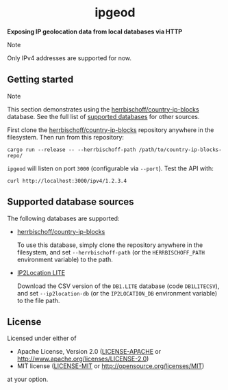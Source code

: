 <p align="center">
  <h1 align="center">ipgeod</h1>
</p>

**Exposing IP geolocation data from local databases via HTTP**

> [!NOTE]
>
> Only IPv4 addresses are supported for now.

## Getting started

> [!NOTE]
>
> This section demonstrates using the [herrbischoff/country-ip-blocks](https://github.com/herrbischoff/country-ip-blocks) database. See the full list of [supported databases](#supported-database-sources) for other sources.

First clone the [herrbischoff/country-ip-blocks](https://github.com/herrbischoff/country-ip-blocks) repository anywhere in the filesystem. Then run from this repository:

```console
cargo run --release -- --herrbischoff-path /path/to/country-ip-blocks-repo/
```

`ipgeod` will listen on port `3000` (configurable via `--port`). Test the API with:

```console
curl http://localhost:3000/ipv4/1.2.3.4
```

## Supported database sources

The following databases are supported:

- [herrbischoff/country-ip-blocks](https://github.com/herrbischoff/country-ip-blocks)

  To use this database, simply clone the repository anywhere in the filesystem, and set `--herrbischoff-path` (or the `HERRBISCHOFF_PATH` environment variable) to the path.

- [IP2Location LITE](https://lite.ip2location.com/)

  Download the CSV version of the `DB1.LITE` database (code `DB1LITECSV`), and set `--ip2location-db` (or the `IP2LOCATION_DB` environment variable) to the file path.

## License

Licensed under either of

- Apache License, Version 2.0 ([LICENSE-APACHE](./LICENSE-APACHE) or <http://www.apache.org/licenses/LICENSE-2.0>)
- MIT license ([LICENSE-MIT](./LICENSE-MIT) or <http://opensource.org/licenses/MIT>)

at your option.
